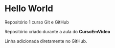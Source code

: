 # Hello World
 Repositório 1 curso Git e GitHub

 Repositório criado durante a aula do **CursoEmVideo**

Linha adicionada diretamente no GitHub.
